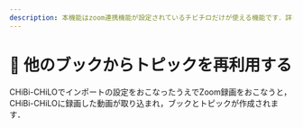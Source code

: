 ```yaml
---
description: 本機能はzoom連携機能が設定されているチビチロだけが使える機能です．詳しくはシステム管理者にお問い合わせください．
---
```


# 🌳 他のブックからトピックを再利用する

CHiBi-CHiLOでインポートの設定をおこなったうえでZoom録画をおこなうと，CHiBi-CHiLOに録画した動画が取り込まれ，ブックとトピックが作成されます．